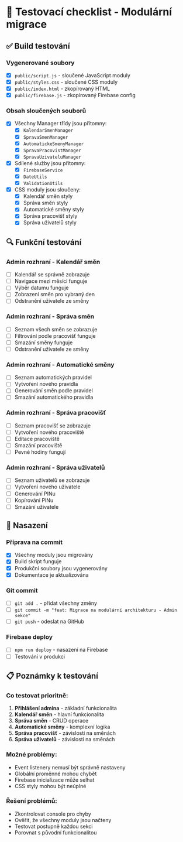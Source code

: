 # 🧪 Testovací checklist - Modulární migrace

## ✅ Build testování

### **Vygenerované soubory**
- [x] `public/script.js` - sloučené JavaScript moduly
- [x] `public/styles.css` - sloučené CSS moduly  
- [x] `public/index.html` - zkopírovaný HTML
- [x] `public/firebase.js` - zkopírovaný Firebase config

### **Obsah sloučených souborů**
- [x] Všechny Manager třídy jsou přítomny:
  - [x] `KalendarSmenManager`
  - [x] `SpravaSmenManager`
  - [x] `AutomatickeSmenyManager`
  - [x] `SpravaPracovistManager`
  - [x] `SpravaUzivateluManager`
- [x] Sdílené služby jsou přítomny:
  - [x] `FirebaseService`
  - [x] `DateUtils`
  - [x] `ValidationUtils`
- [x] CSS moduly jsou sloučeny:
  - [x] Kalendář směn styly
  - [x] Správa směn styly
  - [x] Automatické směny styly
  - [x] Správa pracovišť styly
  - [x] Správa uživatelů styly

## 🔍 Funkční testování

### **Admin rozhraní - Kalendář směn**
- [ ] Kalendář se správně zobrazuje
- [ ] Navigace mezi měsíci funguje
- [ ] Výběr datumu funguje
- [ ] Zobrazení směn pro vybraný den
- [ ] Odstranění uživatele ze směny

### **Admin rozhraní - Správa směn**
- [ ] Seznam všech směn se zobrazuje
- [ ] Filtrování podle pracovišť funguje
- [ ] Smazání směny funguje
- [ ] Odstranění uživatele ze směny

### **Admin rozhraní - Automatické směny**
- [ ] Seznam automatických pravidel
- [ ] Vytvoření nového pravidla
- [ ] Generování směn podle pravidel
- [ ] Smazání automatického pravidla

### **Admin rozhraní - Správa pracovišť**
- [ ] Seznam pracovišť se zobrazuje
- [ ] Vytvoření nového pracoviště
- [ ] Editace pracoviště
- [ ] Smazání pracoviště
- [ ] Pevné hodiny fungují

### **Admin rozhraní - Správa uživatelů**
- [ ] Seznam uživatelů se zobrazuje
- [ ] Vytvoření nového uživatele
- [ ] Generování PINu
- [ ] Kopírování PINu
- [ ] Smazání uživatele

## 🚀 Nasazení

### **Příprava na commit**
- [x] Všechny moduly jsou migrovány
- [x] Build skript funguje
- [x] Produkční soubory jsou vygenerovány
- [x] Dokumentace je aktualizována

### **Git commit**
- [ ] `git add .` - přidat všechny změny
- [ ] `git commit -m "feat: Migrace na modulární architekturu - Admin sekce"`
- [ ] `git push` - odeslat na GitHub

### **Firebase deploy**
- [ ] `npm run deploy` - nasazení na Firebase
- [ ] Testování v produkci

## 📋 Poznámky k testování

### **Co testovat prioritně:**
1. **Přihlášení admina** - základní funkcionalita
2. **Kalendář směn** - hlavní funkcionalita
3. **Správa směn** - CRUD operace
4. **Automatické směny** - komplexní logika
5. **Správa pracovišť** - závislosti na směnách
6. **Správa uživatelů** - závislosti na směnách

### **Možné problémy:**
- Event listenery nemusí být správně nastaveny
- Globální proměnné mohou chybět
- Firebase inicializace může selhat
- CSS styly mohou být neúplné

### **Řešení problémů:**
- Zkontrolovat console pro chyby
- Ověřit, že všechny moduly jsou načteny
- Testovat postupně každou sekci
- Porovnat s původní funkcionalitou

